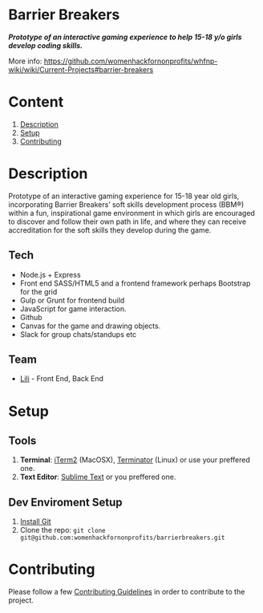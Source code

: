 # Barrier Breakers
***Prototype of an interactive gaming experience to help 15-18 y/o girls develop coding skills.***

More info: https://github.com/womenhackfornonprofits/whfnp-wiki/wiki/Current-Projects#barrier-breakers

# Content

1. [Description](#description)
4. [Setup](#setup)
5. [Contributing](#contributing)


# Description
Prototype of an interactive gaming experience for 15-18 year old girls, incorporating Barrier Breakers’ soft skills development process (BBM®) within a fun, inspirational game environment in which girls are encouraged to discover and follow their own path in life, and where they can receive accreditation for the soft skills they develop during the game.

## Tech
- Node.js + Express
- Front end SASS/HTML5 and a frontend framework perhaps Bootstrap for the grid
- Gulp or Grunt for frontend build
- JavaScript for game interaction.
- Github
- Canvas for the game and drawing objects.
- Slack for group chats/standups etc

## Team
- [Lili](https://github.com/lili2311) - Front End, Back End

# Setup
## Tools
1. **Terminal**: [iTerm2](https://www.iterm2.com/) (MacOSX), [Terminator](http://gnometerminator.blogspot.co.uk/p/introduction.html) (Linux) or use your preffered one.
2. **Text Editor**: [Sublime Text](http://www.sublimetext.com/) or you preffered one.

## Dev Enviroment Setup
1. [Install Git](http://git-scm.com/download/mac)
2. Clone the repo: `git clone git@github.com:womenhackfornonprofits/barrierbreakers.git`

# Contributing
Please follow a few [Contributing Guidelines](CONTRIBUTING.md) in order to contribute to the project.


	

